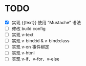 # TODO

- [x] 实现 {{text}} 使用 “Mustache” 语法
- [ ] 修改 build config
- [ ] 实现 v-text
- [ ] 实现 v-bind:id & v-bind:class
- [ ] 实现 v-on 事件绑定
- [ ] 实现 v-html
- [ ] 实现 v-if、v-for、v-else
